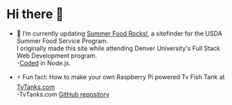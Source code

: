 # Hi there 👋

- 🔭 I’m currently updating [Summer Food Rocks!], a sitefinder for the USDA Summer Food Service Program.  
    I originally made this site while attending Denver University's Full Stack Web Development program.  
    -[Coded] in Node.js.  

- ⚡ Fun fact: How to make your own Raspberry Pi powered Tv Fish Tank at [TvTanks.com]  
    -TvTanks.com [GitHub repository]  

  <!--
  **martinvicknair/martinvicknair** is a ✨ _special_ ✨ repository because its `README.md` (this file) appears on your GitHub profile.

Here are some ideas to get you started:

- 🔭 I’m currently working on ...
- 🌱 I’m currently learning ...
- 👯 I’m looking to collaborate on ...
- 🤔 I’m looking for help with ...
- 💬 Ask me about ...
- 📫 How to reach me: ...
- 😄 Pronouns: ...
- ⚡ Fun fact: ...
  -->

[Summer Food Rocks!]: https://summerfoodrocks.org
[Coded]: https://github.com/martinvicknair/summerfoodrocks-node
[TvTanks.com]: https://tvtanks.com
[GitHub repository]: https://github.com/martinvicknair/tvtanks.com
